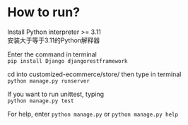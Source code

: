 # How to run?
Install Python interpreter >= 3.11  
安装大于等于3.11的Python解释器

Enter the command in terminal  
`pip install Django djangorestframework`

cd into customized-ecommerce/store/ then type in terminal  
`python manage.py runserver`

If you want to run unittest, typing  
`python manage.py test`

For help, enter `python manage.py` or `python manage.py help`